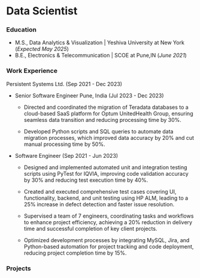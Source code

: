 # Data Scientist

### Education
- M.S., Data Analytics & Visualization | Yeshiva University at New York (_Expected May 2025_)
- B.E., Electronics & Telecommunication | SCOE at Pune,IN (_June 2021_)

### Work Experience

Persistent Systems Ltd. (Sep 2021 - Dec 2023) 

- Senior Software Engineer Pune, India (Jul 2023 - Dec 2023)
  
   -  Directed and coordinated the migration of Teradata databases to a cloud-based SaaS platform for Optum UnitedHealth Group, ensuring seamless data transition and reducing processing time by 30%.
  
   -  Developed Python scripts and SQL queries to automate data migration processes, which improved data accuracy by 20% and cut manual processing time by 50%.

- Software Engineer (Sep 2021 - Jun 2023)
  
    - Designed and implemented automated unit and integration testing scripts using PyTest for IQVIA, improving code validation accuracy by 30% and reducing test execution time by 40%.
      
    - Created and executed comprehensive test cases covering UI, functionality, backend, and unit testing using HP ALM, leading to a 25% increase in defect detection and faster issue resolution.
      
    - Supervised a team of 7 engineers, coordinating tasks and workflows to enhance project efficiency, achieving a 20% reduction in delivery time and successful completion of key client projects.
      
    - Optimized development processes by integrating MySQL, Jira, and Python-based automation for project tracking and code deployment, reducing project completion time by 15%.

### Projects


